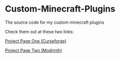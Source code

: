 # Custom-Minecraft-Plugins

The source code for my custom minecraft plugins

Check them out at these two links:

[Project Page One (Curseforge)]([url](https://legacy.curseforge.com/members/babajaan/projects))

[Project Page Two (Modrinth)]([url](https://modrinth.com/user/babajaan))
